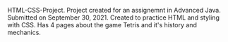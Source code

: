 HTML-CSS-Project.
Project created for an assignemnt in Advanced Java.
Submitted on September 30, 2021.
Created to practice HTML and styling with CSS. Has 4 pages about the game Tetris and it's history and mechanics.
